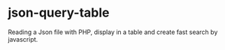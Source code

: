 # json-query-table
Reading a Json file with PHP, display in a table and create fast search by javascript.
